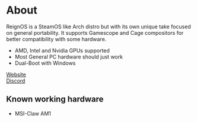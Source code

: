 # About
ReignOS is a SteamOS like Arch distro but with its own unique take focused on general portability. It supports Gamescope and Cage compositors for better compatibility with some hardware.

* AMD, Intel and Nvidia GPUs supported
* Most General PC hardware should just work
* Dual-Boot with Windows

[Website](http://reign-studios.com/ReignOS/)<br>
[Discord](https://disboard.org/server/1344845464175902750)

## Known working hardware
* MSI-Claw AM1